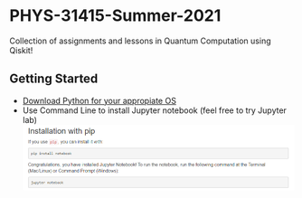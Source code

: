 # PHYS-31415-Summer-2021
Collection of assignments and lessons in Quantum Computation using Qiskit! 


## Getting Started 

* [Download Python for your appropiate OS](https://www.python.org/ "Python Homepage")
* Use Command Line to install Jupyter notebook (feel free to try Jupyter lab) 
![ ](images/pip%20install%20jupyter.PNG)
